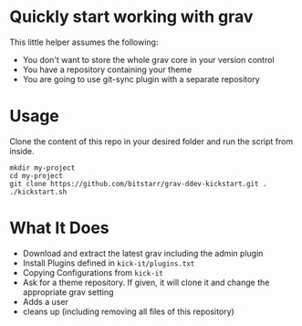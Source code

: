 # Quickly start working with grav

This little helper assumes the following:

* You don't want to store the whole grav core in your version control
* You have a repository containing your theme
* You are going to use git-sync plugin with a separate repository

# Usage

Clone the content of this repo in your desired folder and run the script from inside.

````
mkdir my-project
cd my-project
git clone https://github.com/bitstarr/grav-ddev-kickstart.git .
./kickstart.sh
````

# What It Does

* Download and extract the latest grav including the admin plugin
* Install Plugins defined in ``kick-it/plugins.txt``
* Copying Configurations from ``kick-it``
* Ask for a theme repository. If given, it will clone it and change the appropriate grav setting
* Adds a user
* cleans up (including removing all files of this repository)

